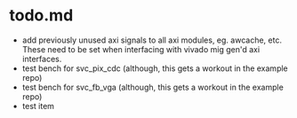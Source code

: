 # todo.md

- add previously unused axi signals to all axi modules, eg. awcache, etc. These
  need to be set when interfacing with vivado mig gen'd axi interfaces.
- test bench for svc_pix_cdc (although, this gets a workout in the example repo)
- test bench for svc_fb_vga (although, this gets a workout in the example repo)
- test item

